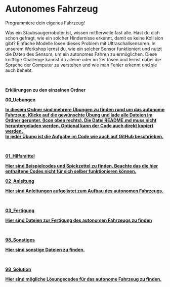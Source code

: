 # Autonomes Fahrzeug

Programmiere dein eigenes Fahrzeug!

<p>Was ein Staubsaugerroboter ist, wissen mittlerweile fast alle. 
Hast du dich schon gefragt, wie ein solcher Hindernisse erkennt, damit es keine Kollision gibt? Einfache Modelle lösen dieses Problem mit Ultraschallsensoren. 
In unserem Workshop lernst du, wie ein solcher Sensor funktioniert und nutzt die Daten des Sensors, um ein autonomes Fahren zu ermöglichen. 
Diese knifflige Challenge kannst du alleine oder im 2er lösen und lernst dabei die Sprache der Computer zu verstehen und wie man Fehler erkennt und sie auch behebt.<p/>

<br/>

<p><b>Erklärungen zu den einzelnen Ordner<b/><p/>

<p><U>00_Uebungen<U/><p/>

<p>In diesem Ordner sind mehrere Übungen zu finden rund um das autonome Fahrzeug.
Klicke auf die gewünschte Übung und lade alle Dateien im Ordner gerunter. (Icon oben rechts).
Die Datei README.md muss nicht heruntergeladen werden. 
Optional kann der Code auch direkt kopiert werden.
<br/>
In jeder Übung ist die Aufgabe im Code wie auch auf GitHub beschrieben.<p/>

<br/>

<p><u>01_Hilfsmittel<u/><p/>

<p>Hier sind Beispielcodes und Spickzettel zu finden. Beachte das die hier enthaltene Codes nicht für sich selber funktionieren können. <p/>


<p><u>02_Anleitung<u/><p/>

<p>Hier sind Anleitungen aufgelistet zum Aufbau des autonomen Fahrzeugs. <p/>

<br/>


<p><u>03_Fertigung<u/><p/>

<p> Hier sind Dateien zur Fertigung des autonomen Fahrzeugs zu finden <p/>

<br/>

<p><u>98_Sonstiges<u/><p/>

<p> Hier sind sonstige Dateien zu finden.<p/>

<br/>


<p><u>98_Solution<u/><p/>

<p>Hier sind mögliche Lösungscodes für das autonome Fahrzeug zu finden.<p/>